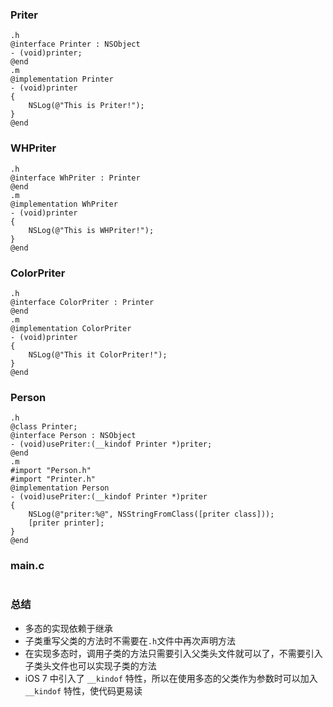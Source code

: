 ### Priter
```
.h
@interface Printer : NSObject
- (void)printer;
@end
.m
@implementation Printer
- (void)printer
{
    NSLog(@"This is Priter!");
}
@end
```
### WHPriter
```
.h
@interface WhPriter : Printer
@end
.m
@implementation WhPriter
- (void)printer
{
    NSLog(@"This is WHPriter!");
}
@end
```
### ColorPriter
```
.h
@interface ColorPriter : Printer
@end
.m
@implementation ColorPriter
- (void)printer
{
    NSLog(@"This it ColorPriter!");
}
@end
```
### Person
```
.h
@class Printer;
@interface Person : NSObject
- (void)usePriter:(__kindof Printer *)priter;
@end
.m
#import "Person.h"
#import "Printer.h"
@implementation Person
- (void)usePriter:(__kindof Printer *)priter
{
    NSLog(@"priter:%@", NSStringFromClass([priter class]));
    [priter printer];
}
@end
```
### main.c
```
```
### 总结
- 多态的实现依赖于继承
- 子类重写父类的方法时不需要在`.h`文件中再次声明方法
- 在实现多态时，调用子类的方法只需要引入父类头文件就可以了，不需要引入子类头文件也可以实现子类的方法
- iOS 7 中引入了 `__kindof` 特性，所以在使用多态的父类作为参数时可以加入 `__kindof` 特性，使代码更易读